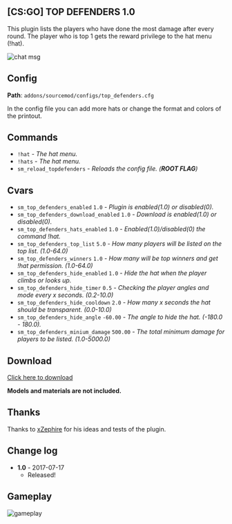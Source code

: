 ## [CS:GO] TOP DEFENDERS 1.0
This plugin lists the players who have done the most damage after every round. The player who is top 1 gets the reward privilege to the hat menu (!hat).

![chat msg](https://image.ibb.co/kfxaqF/chat.jpg)
## Config 
**Path**: `addons/sourcemod/configs/top_defenders.cfg`

In the config file you can add more hats or change the format and colors of the printout.

## Commands
  - `!hat` - *_The hat menu._*
  - `!hats` - *_The hat menu._*
  - `sm_reload_topdefenders` - *_Reloads the config file. (**ROOT FLAG**)_*
## Cvars
  - `sm_top_defenders_enabled` `1.0` - *_Plugin is enabled(1.0) or disabled(0)._*
  - `sm_top_defenders_download_enabled` `1.0` - *_Download is enabled(1.0) or disabled(0)._*
  - `sm_top_defenders_hats_enabled` `1.0` - *_Enabled(1.0)/disabled(0) the command !hat._*
  - `sm_top_defenders_top_list` `5.0` - *_How many players will be listed on the top list. (1.0-64.0)_*
  - `sm_top_defenders_winners` `1.0` - *_How many will be top winners and get !hat permission. (1.0-64.0)_*
  - `sm_top_defenders_hide_enabled` `1.0` - *_Hide the hat when the player climbs or looks up._*
  - `sm_top_defenders_hide_timer` `0.5` - *_Checking the player angles and mode every x seconds. (0.2-10.0)_*
  - `sm_top_defenders_hide_cooldown` `2.0` - *_How many x seconds the hat should be transparent. (0.0-10.0)_*
  - `sm_top_defenders_hide_angle` `-60.00` - *_The angle to hide the hat. (-180.0 - 180.0)._*
  - `sm_top_defenders_minium_damage` `500.00` - *_The total minimum damage for players to be listed. (1.0-5000.0)_*

## Download

[Click here to download](https://github.com/IT-KiLLER/CSGO-TOP-DEFENDERS/archive/master.zip)

**Models and materials are not included.**
## Thanks
Thanks to [xZephire](https://github.com/xZephire) for his ideas and tests of the plugin.

## Change log
- **1.0** - 2017-07-17
  - Released!
  
## Gameplay
![gameplay](https://image.ibb.co/c04zHv/gameplay.jpg)
